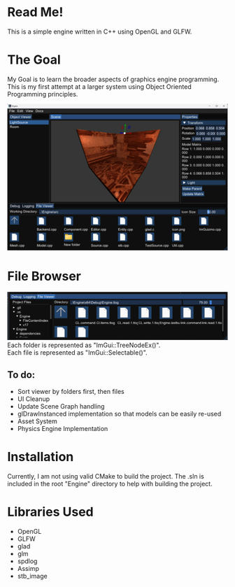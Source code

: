 # Read Me!

This is a simple engine written in C++ using OpenGL and GLFW.

# The Goal
My Goal is to learn the broader aspects of graphics engine programming. This is my first attempt at a larger system using Object Oriented Programming principles.

![alt text](/Engine/EngineScreenshot.png?raw=true "title")

# File Browser
![alt text](/Engine/FileViewerScreenshot.png?raw=true "file_viewer")
Each folder is represented as "ImGui::TreeNodeEx()".\
Each file is represented as "ImGui::Selectable()".

## To do: 
- Sort viewer by folders first, then files
- UI Cleanup
- Update Scene Graph handling
- glDrawInstanced implementation so that models can be easily re-used
- Asset System
- Physics Engine Implementation

# Installation
Currently, I am not using valid CMake to build the project. The .sln is included in the root "Engine" directory to help with building the project.

# Libraries Used
- OpenGL
- GLFW
- glad
- glm
- spdlog
- Assimp
- stb_image
